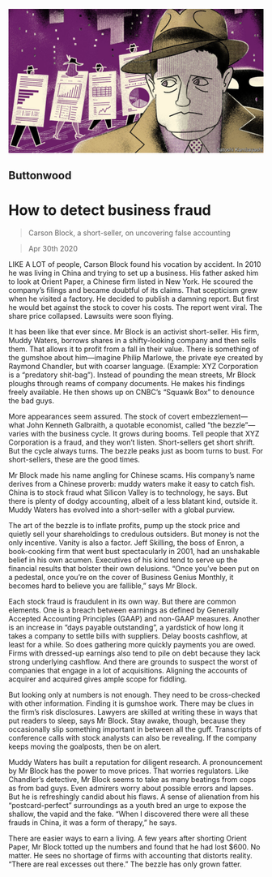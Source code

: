 ![](./images/20200502_FND001_0.jpg)

## Buttonwood

# How to detect business fraud

> Carson Block, a short-seller, on uncovering false accounting

> Apr 30th 2020

LIKE A LOT of people, Carson Block found his vocation by accident. In 2010 he was living in China and trying to set up a business. His father asked him to look at Orient Paper, a Chinese firm listed in New York. He scoured the company’s filings and became doubtful of its claims. That scepticism grew when he visited a factory. He decided to publish a damning report. But first he would bet against the stock to cover his costs. The report went viral. The share price collapsed. Lawsuits were soon flying.

It has been like that ever since. Mr Block is an activist short-seller. His firm, Muddy Waters, borrows shares in a shifty-looking company and then sells them. That allows it to profit from a fall in their value. There is something of the gumshoe about him—imagine Philip Marlowe, the private eye created by Raymond Chandler, but with coarser language. (Example: XYZ Corporation is a “predatory shit-bag”). Instead of pounding the mean streets, Mr Block ploughs through reams of company documents. He makes his findings freely available. He then shows up on CNBC’s “Squawk Box” to denounce the bad guys.

More appearances seem assured. The stock of covert embezzlement—what John Kenneth Galbraith, a quotable economist, called “the bezzle”—varies with the business cycle. It grows during booms. Tell people that XYZ Corporation is a fraud, and they won’t listen. Short-sellers get short shrift. But the cycle always turns. The bezzle peaks just as boom turns to bust. For short-sellers, these are the good times.

Mr Block made his name angling for Chinese scams. His company’s name derives from a Chinese proverb: muddy waters make it easy to catch fish. China is to stock fraud what Silicon Valley is to technology, he says. But there is plenty of dodgy accounting, albeit of a less blatant kind, outside it. Muddy Waters has evolved into a short-seller with a global purview.

The art of the bezzle is to inflate profits, pump up the stock price and quietly sell your shareholdings to credulous outsiders. But money is not the only incentive. Vanity is also a factor. Jeff Skilling, the boss of Enron, a book-cooking firm that went bust spectacularly in 2001, had an unshakable belief in his own acumen. Executives of his kind tend to serve up the financial results that bolster their own delusions. “Once you’ve been put on a pedestal, once you’re on the cover of Business Genius Monthly, it becomes hard to believe you are fallible,” says Mr Block.

Each stock fraud is fraudulent in its own way. But there are common elements. One is a breach between earnings as defined by Generally Accepted Accounting Principles (GAAP) and non-GAAP measures. Another is an increase in “days payable outstanding”, a yardstick of how long it takes a company to settle bills with suppliers. Delay boosts cashflow, at least for a while. So does gathering more quickly payments you are owed. Firms with dressed-up earnings also tend to pile on debt because they lack strong underlying cashflow. And there are grounds to suspect the worst of companies that engage in a lot of acquisitions. Aligning the accounts of acquirer and acquired gives ample scope for fiddling.

But looking only at numbers is not enough. They need to be cross-checked with other information. Finding it is gumshoe work. There may be clues in the firm’s risk disclosures. Lawyers are skilled at writing these in ways that put readers to sleep, says Mr Block. Stay awake, though, because they occasionally slip something important in between all the guff. Transcripts of conference calls with stock analysts can also be revealing. If the company keeps moving the goalposts, then be on alert.

Muddy Waters has built a reputation for diligent research. A pronouncement by Mr Block has the power to move prices. That worries regulators. Like Chandler’s detective, Mr Block seems to take as many beatings from cops as from bad guys. Even admirers worry about possible errors and lapses. But he is refreshingly candid about his flaws. A sense of alienation from his “postcard-perfect” surroundings as a youth bred an urge to expose the shallow, the vapid and the fake. “When I discovered there were all these frauds in China, it was a form of therapy,” he says.

There are easier ways to earn a living. A few years after shorting Orient Paper, Mr Block totted up the numbers and found that he had lost $600. No matter. He sees no shortage of firms with accounting that distorts reality. “There are real excesses out there.” The bezzle has only grown fatter.